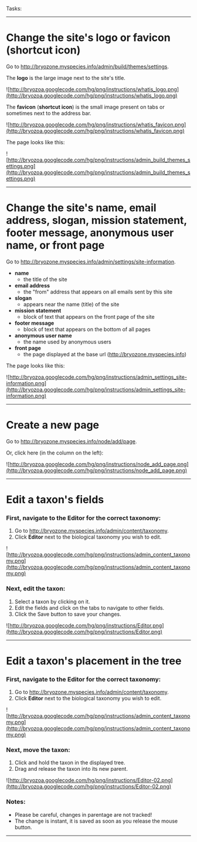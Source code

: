 Tasks:



---


# Change the site's logo or favicon (shortcut icon) #

Go to http://bryozone.myspecies.info/admin/build/themes/settings.

The **logo** is the large image next to the site's title.

![http://bryozoa.googlecode.com/hg/png/instructions/whatis_logo.png](http://bryozoa.googlecode.com/hg/png/instructions/whatis_logo.png)

The **favicon** (**shortcut icon**) is the small image present on tabs or sometimes
next to the address bar.

![http://bryozoa.googlecode.com/hg/png/instructions/whatis_favicon.png](http://bryozoa.googlecode.com/hg/png/instructions/whatis_favicon.png)

The page looks like this:

![http://bryozoa.googlecode.com/hg/png/instructions/admin_build_themes_settings.png](http://bryozoa.googlecode.com/hg/png/instructions/admin_build_themes_settings.png)


---


# Change the site's name, email address, slogan, mission statement, footer message, anonymous user name, or front page #

Go to http://bryozone.myspecies.info/admin/settings/site-information.

  * **name**
    * the title of the site
  * **email address**
    * the "from" address that appears on all emails sent by this site
  * **slogan**
    * appears near the name (title) of the site
  * **mission statement**
    * block of text that appears on the front page of the site
  * **footer message**
    * block of text that appears on the bottom of all pages
  * **anonymous user name**
    * the name used by anonymous users
  * **front page**
    * the page displayed at the base url (http://bryozone.myspecies.info)

The page looks like this:

![http://bryozoa.googlecode.com/hg/png/instructions/admin_settings_site-information.png](http://bryozoa.googlecode.com/hg/png/instructions/admin_settings_site-information.png)


---


# Create a new page #

Go to http://bryozone.myspecies.info/node/add/page.

Or, click here (in the column on the left):

![http://bryozoa.googlecode.com/hg/png/instructions/node_add_page.png](http://bryozoa.googlecode.com/hg/png/instructions/node_add_page.png)


---


# Edit a taxon's fields #

### First, navigate to the **Editor** for the correct taxonomy: ###

  1. Go to http://bryozone.myspecies.info/admin/content/taxonomy.
  1. Click **Editor** next to the biological taxonomy you wish to edit.

![http://bryozoa.googlecode.com/hg/png/instructions/admin_content_taxonomy.png](http://bryozoa.googlecode.com/hg/png/instructions/admin_content_taxonomy.png)

### Next, edit the taxon: ###

  1. Select a taxon by clicking on it.
  1. Edit the fields and click on the tabs to navigate to other fields.
  1. Click the Save button to save your changes.

![http://bryozoa.googlecode.com/hg/png/instructions/Editor.png](http://bryozoa.googlecode.com/hg/png/instructions/Editor.png)


---


# Edit a taxon's placement in the tree #

### First, navigate to the **Editor** for the correct taxonomy: ###

  1. Go to http://bryozone.myspecies.info/admin/content/taxonomy.
  1. Click **Editor** next to the biological taxonomy you wish to edit.

![http://bryozoa.googlecode.com/hg/png/instructions/admin_content_taxonomy.png](http://bryozoa.googlecode.com/hg/png/instructions/admin_content_taxonomy.png)

### Next, move the taxon: ###

  1. Click and hold the taxon in the displayed tree.
  1. Drag and release the taxon into its new parent.

![http://bryozoa.googlecode.com/hg/png/instructions/Editor-02.png](http://bryozoa.googlecode.com/hg/png/instructions/Editor-02.png)

### Notes: ###
  * Please be careful, changes in parentage are not tracked!
  * The change is instant, it is saved as soon as you release the mouse button.


---
